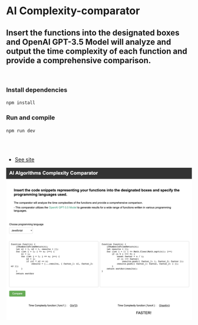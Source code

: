 # AI Complexity-comparator

## Insert the functions into the designated boxes and OpenAI GPT-3.5 Model will analyze and output the time complexity of each function and provide a comprehensive comparison.

<br />

### Install dependencies

```
npm install
```

### Run and compile

```
npm run dev
```

<br />
<br />

-  [See site](https://complexity-comparator.web.app/)

<img src="./src/assets/images/image.png" alt='complexity-comparator'/>
